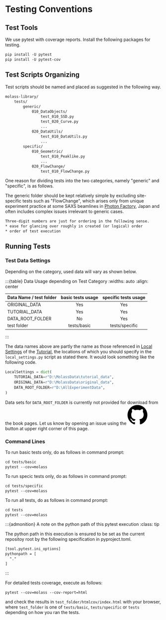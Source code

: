# Testing Conventions

## Test Tools

We use pytest with coverage reports. Install the following packages for testing.

```
pip install -U pytest
pip install -U pytest-cov
```

## Test Scripts Organizing

Test scripts should be named and placed as suggested in the following way.

```
molass-library/
    tests/
        generic/
            010_DataObjects/
                test_010_SSD.py
                test_020_Curve.py
                ...
            020_DataUtils/
                test_010_DataUtils.py
                ...
        specific/
            010_Geometric/
                test_010_Peaklike.py
                ...
            020_FlowChange/
                test_010_FlowChange.py

```

One reason for dividing tests into the two categories, namely "generic" and "specific", is as follows.

The generic folder should be kept relatively simple by excluding site-specific tests such as "FlowChange", which arises only from unique experiment practice at some SAXS beamlines in [Photon Factory](https://www2.kek.jp/imss/pf/eng/), Japan and often includes complex issues irrelevant to generic cases.

```{note}
Three-digit numbers are just for ordering in the following sense.
* ease for glancing over roughly in created (or logical) order
* order of test execution

```

## Running Tests
### Test Data Settings

Depending on the category, used data will vary as shown below.

:::{table} Data Usage depending on Test Category
:widths: auto
:align: center

| Data Name / test folder| basic tests usage | specific tests usage |
| :---             |:---:|:---:|
| ORIGINAL_DATA    | Yes | Yes |
| TUTORIAL_DATA    | Yes | Yes |
| DATA_ROOT_FOLDER | No  | Yes |
| test folder      | tests/basic | tests/specific |
:::

The data names above are partly the name as those referenced in [Local Settings](https://freesemt.github.io/molass-tutorial/chapters/00/prepare.html#local-settings) of the [Tutorial](https://freesemt.github.io/molass-tutorial/), the locations of which you should specify in the `local_settings.py` script as stated there. It would look something like the following code.

```python
LocalSettings = dict(
    TUTORIAL_DATA=r"D:\MolassData\tutorial_data",
    ORIGINAL_DATA=r"D:\MolassData\original_data",
    DATA_ROOT_FOLDER=r"D:\AllExperimentData",
)
```

Data sets for `DATA_ROOT_FOLDER` is currently not provided for download from the book pages. Let us know by opening an issue using the ![github icon](../../images/github.svg) button at upper right corner of this page.

### Command Lines
To run basic tests only, do as follows in command prompt:

```
cd tests/basic
pytest --cov=molass
```

To run specic tests only, do as follows in command prompt:

```
cd tests/specific
pytest --cov=molass
```

To run all tests, do as follows in command prompt:

```
cd tests
pytest --cov=molass
```

:::{admonition} A note on the python path of this pytest execution
:class: tip

The python path in this execution is ensured to be set as the current repositoy root by the following specification in pyproject.toml.

```
[tool.pytest.ini_options]
pythonpath = [
  "."
]
```
:::

For detailed tests coverage, execute as follows:

```
pytest --cov=molass --cov-report=html
```

and check the results in `test_folder/htmlcov/index.html` with your browser, where `test_folder` is one of `tests/basic`, `tests/specific` or `tests` depending on how you ran the tests.